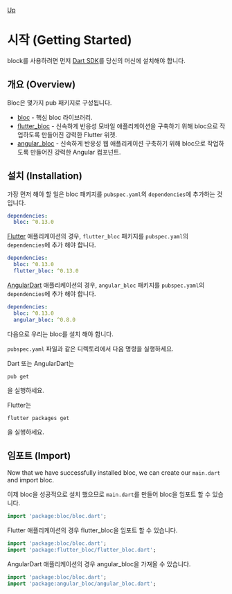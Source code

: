 [Up](./index.md)

# 시작 (Getting Started)

block를 사용하려면 먼저 [Dart SDK](https://www.dartlang.org/install)를 당신의 머신에 설치해야 합니다.

<p id="overview"/>

## 개요 (Overview)

Bloc은 몇가지 pub 패키지로 구성됩니다.

- [bloc](https://pub.dartlang.org/packages/bloc) - 핵심 bloc 라이브러리.
- [flutter_bloc](https://pub.dartlang.org/packages/flutter_bloc) - 신속하게 반응성 모바일 애플리케이션을 구축하기 위해 bloc으로 작업하도록 만들어진 강력한 Flutter 위젯.
- [angular_bloc](https://pub.dartlang.org/packages/angular_bloc) - 신속하게 반응성 웹 애플리케이션 구축하기 위해 bloc으로 작업하도록 만들어진 강력한 Angular 컴포넌트.

<p id="install"/>

## 설치 (Installation)

가장 먼저 해야 할 일은 bloc 패키지를 `pubspec.yaml`의 `dependencies`에 추가하는 것입니다.

```yaml
dependencies:
  bloc: ^0.13.0
```

[Flutter](https://flutter.io) 애플리케이션의 경우, `flutter_bloc` 패키지를 `pubspec.yaml`의 `dependencies`에 추가 해야 합니다.

```yaml
dependencies:
  bloc: ^0.13.0
  flutter_bloc: ^0.13.0
```

[AngularDart](https://webdev.dartlang.org/angular) 애플리케이션의 경우, `angular_bloc` 패키지를 `pubspec.yaml`의 `dependencies`에 추가 해야 합니다.

```yaml
dependencies:
  bloc: ^0.13.0
  angular_bloc: ^0.8.0
```

다음으로 우리는 bloc를 설치 해야 합니다.

`pubspec.yaml` 파일과 같은 디렉토리에서 다음 명령을 실행하세요.

Dart 또는 AngularDart는

```
pub get
```

을 실행하세요.

Flutter는 

```
flutter packages get
```

을 실행하세요.

<p id="import"/>

## 임포트 (Import)

Now that we have successfully installed bloc, we can create our `main.dart` and import bloc.

이제 bloc을 성공적으로 설치 했으므로 `main.dart`를 만들어 bloc을 임포트 할 수 있습니다.

```dart
import 'package:bloc/bloc.dart';
```

Flutter 애플리케이션의 경우 flutter_bloc을 임포트 할 수 있습니다.

```dart
import 'package:bloc/bloc.dart';
import 'package:flutter_bloc/flutter_bloc.dart';
```

AngularDart 애플리케이션의 경우 angular_bloc을 가져올 수 있습니다.

```dart
import 'package:bloc/bloc.dart';
import 'package:angular_bloc/angular_bloc.dart';
```